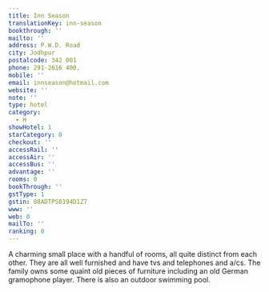 ```yaml
---
title: Inn Season
translationKey: inn-season
bookthrough: ''
mailto: ''
address: P.W.D. Road
city: Jodhpur
postalcode: 342 001
phone: 291-2616 400,
mobile: ''
email: innseason@hotmail.com
website: ''
note: ''
type: hotel
category:
  - H
showHotel: 1
starCategory: 0
checkout: ''
accessRail: ''
accessAir: ''
accessBus: ''
advantage: ''
rooms: 0
bookThrough: ''
gstType: 1
gstin: 08ADTPS0194D1Z7
www: ''
web: 0
mailTo: ''
ranking: 0
---
```







A charming small place with a handful of rooms, all quite distinct from each other. They are all well furnished and have tvs and telephones and a/cs. The family owns some quaint old pieces of furniture including an old German gramophone player. There is also an outdoor swimming pool.